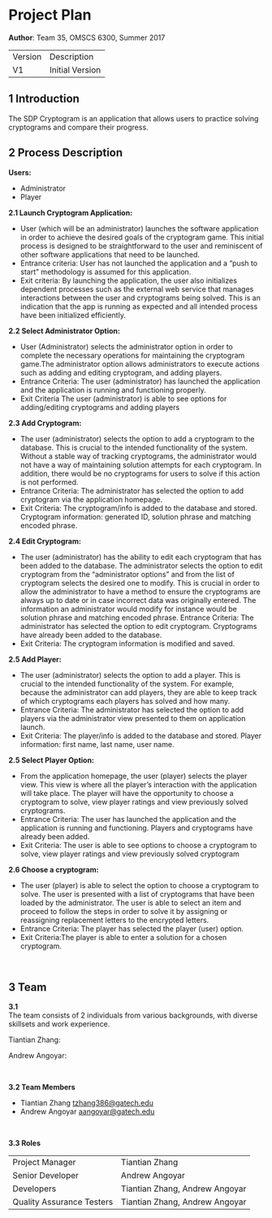 # Project Plan


**Author**: Team 35,  OMSCS 6300, Summer 2017

 <table>
    <tr>
        <td>Version</td>
        <td>Description</td>
    </tr>
    <tr>
        <td>V1</td>
        <td>Initial Version</td>
    </tr>

</table>

	

## 1 Introduction

The SDP Cryptogram is an application that allows users to practice solving cryptograms and compare their progress. 


## 2 Process Description

**Users:**

- Administrator
- Player
	

**2.1 Launch Cryptogram Application:**



- User (which will be an administrator) launches the software application in order to achieve the desired goals of the cryptogram game. This initial process is designed to be straightforward to the user and reminiscent of other software applications that need to be launched.
- Entrance criteria: User has not launched the application and a “push to start” methodology is assumed for this application.
- Exit criteria: By launching the application, the user also initializes dependent processes such as the external web service that manages interactions between the user and cryptograms being solved. This is an indication that the app is running as expected and all intended process have been initialized efficiently.


**2.2 Select Administrator Option:**

- User (Administrator) selects the administrator option in order to complete the necessary operations for maintaining the cryptogram game.The administrator option allows administrators to execute actions such as adding and editing cryptogram, and adding players.
- Entrance Criteria: The user (administrator)  has launched the application and the application is running and functioning properly. 
- Exit Criteria The user (administrator) is able to see options for adding/editing cryptograms and adding players



**2.3 Add Cryptogram:**

- The user (administrator) selects the option to add a cryptogram to the database. This is crucial to the intended functionality of the system. Without a stable way of tracking cryptograms, the administrator would not have a way of maintaining solution attempts for each cryptogram. In addition, there would be no cryptograms for users to solve if this action is not performed.
- Entrance Criteria: The administrator has selected the option to add cryptogram via the application homepage. 
- Exit Criteria: The cryptogram/info is added to the database and stored. Cryptogram information: generated ID, solution phrase and matching encoded phrase.



**2.4 Edit Cryptogram:**

- The user (administrator) has the ability to edit each cryptogram that has been added to the database. The administrator selects the option to edit cryptogram from the “administrator options” and from the list of cryptogram selects the desired one to modify. This is crucial in order to allow the administrator to have a method to ensure the cryptograms are always up to date or in case incorrect data was originally entered. The information an administrator would modify for instance would be solution phrase and matching encoded phrase.
 Entrance Criteria: The administrator has selected the option to edit cryptogram. Cryptograms have already been added to the database.
- Exit Criteria:  The cryptogram information is modified and saved.


**2.5 Add Player:**

- The user (administrator) selects the option to add a player. This is crucial to the intended functionality of the system. For example, because the administrator can add players, they are able to keep track of which cryptograms each players has solved and how many. 
- Entrance Criteria: The administrator has selected the option to add players via the administrator view presented to them on application launch. 
- Exit Criteria: The player/info is added to the database and stored. Player information: first name, last name, user name. 


**2.5 Select Player Option:**

- From the application homepage, the user (player) selects the player view. This view is where all the player’s interaction with the application will take place. The player will have the opportunity to choose a cryptogram to solve, view player ratings and view previously solved cryptograms.
- Entrance Criteria: The user has launched the application and the application is running and functioning. Players and cryptograms have already been added.
- Exit Criteria: The user is able to see options to choose a cryptogram to solve, view player ratings and view previously solved cryptogram


**2.6 Choose a cryptogram:**

- The user (player) is able to select the option to choose a cryptogram to solve. The user is presented with a list of cryptograms that have been loaded by the administrator. The user is able to select an item and proceed to follow the steps in order to solve it by assigning or reassigning replacement letters to the encrypted letters.
- Entrance Criteria: The player has selected the player (user) option.
- Exit Criteria:The player is able to enter a solution for a chosen cryptogram.




<br>

## 3 Team

**3.1**  
The team consists of 2 individuals from various backgrounds, with diverse skillsets and work experience.

Tiantian Zhang: <skills description>

Andrew Angoyar:  <skills descriptions>


<br>

**3.2 Team Members**

- Tiantian Zhang               tzhang386@gatech.edu 
- Andrew Angoyar               aangoyar@gatech.edu 

<br>

**3.3 Roles**

<table>
  <tr>
    <td>Project Manager</td>
    <td>Tiantian Zhang </td> 
  </tr>

<tr>
    <td>Senior Developer</td>
    <td>Andrew Angoyar</td> 
  </tr>
<tr>
    <td>Developers</td>
    <td> Tiantian Zhang, Andrew Angoyar </td> 
  </tr>
<tr>
    <td>Quality Assurance Testers</td>
    <td> Tiantian Zhang, Andrew Angoyar</td> 
  </tr>
</table>
<br>

